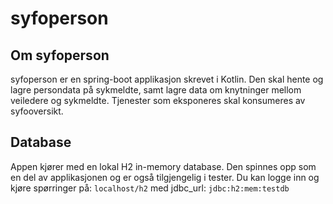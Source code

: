 # syfoperson

## Om syfoperson
syfoperson er en spring-boot applikasjon skrevet i Kotlin. Den skal hente og lagre persondata på sykmeldte, samt lagre
data om knytninger mellom veiledere og sykmeldte. Tjenester som eksponeres skal konsumeres av syfooversikt.

## Database
Appen kjører med en lokal H2 in-memory database. Den spinnes opp som en del av applikasjonen og er 
også tilgjengelig i tester. Du kan logge inn og kjøre spørringer på:
`localhost/h2` med jdbc_url: `jdbc:h2:mem:testdb`